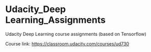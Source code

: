 # Udacity_Deep Learning_Assignments

Udacity Deep Learning course assignments (based on Tensorflow)

Course link:  https://classroom.udacity.com/courses/ud730
